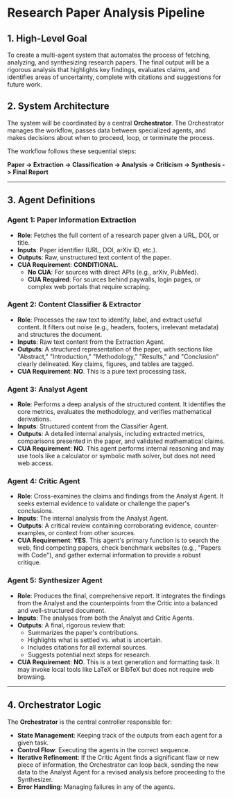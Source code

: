 # Research Paper Analysis Pipeline

## 1. High-Level Goal

To create a multi-agent system that automates the process of fetching, analyzing, and synthesizing research papers. The final output will be a rigorous analysis that highlights key findings, evaluates claims, and identifies areas of uncertainty, complete with citations and suggestions for future work.

## 2. System Architecture

The system will be coordinated by a central **Orchestrator**. The Orchestrator manages the workflow, passes data between specialized agents, and makes decisions about when to proceed, loop, or terminate the process.

The workflow follows these sequential steps:

**Paper -> Extraction -> Classification -> Analysis -> Criticism -> Synthesis -> Final Report**

---

## 3. Agent Definitions

### Agent 1: Paper Information Extraction

-   **Role**: Fetches the full content of a research paper given a URL, DOI, or title.
-   **Inputs**: Paper identifier (URL, DOI, arXiv ID, etc.).
-   **Outputs**: Raw, unstructured text content of the paper.
-   **CUA Requirement**: **CONDITIONAL**.
    -   **No CUA**: For sources with direct APIs (e.g., arXiv, PubMed).
    -   **CUA Required**: For sources behind paywalls, login pages, or complex web portals that require scraping.

### Agent 2: Content Classifier & Extractor

-   **Role**: Processes the raw text to identify, label, and extract useful content. It filters out noise (e.g., headers, footers, irrelevant metadata) and structures the document.
-   **Inputs**: Raw text content from the Extraction Agent.
-   **Outputs**: A structured representation of the paper, with sections like "Abstract," "Introduction," "Methodology," "Results," and "Conclusion" clearly delineated. Key claims, figures, and tables are tagged.
-   **CUA Requirement**: **NO**. This is a pure text processing task.

### Agent 3: Analyst Agent

-   **Role**: Performs a deep analysis of the structured content. It identifies the core metrics, evaluates the methodology, and verifies mathematical derivations.
-   **Inputs**: Structured content from the Classifier Agent.
-   **Outputs**: A detailed internal analysis, including extracted metrics, comparisons presented in the paper, and validated mathematical claims.
-   **CUA Requirement**: **NO**. This agent performs internal reasoning and may use tools like a calculator or symbolic math solver, but does not need web access.

### Agent 4: Critic Agent

-   **Role**: Cross-examines the claims and findings from the Analyst Agent. It seeks external evidence to validate or challenge the paper's conclusions.
-   **Inputs**: The internal analysis from the Analyst Agent.
-   **Outputs**: A critical review containing corroborating evidence, counter-examples, or context from other sources.
-   **CUA Requirement**: **YES**. This agent's primary function is to search the web, find competing papers, check benchmark websites (e.g., "Papers with Code"), and gather external information to provide a robust critique.

### Agent 5: Synthesizer Agent

-   **Role**: Produces the final, comprehensive report. It integrates the findings from the Analyst and the counterpoints from the Critic into a balanced and well-structured document.
-   **Inputs**: The analyses from both the Analyst and Critic Agents.
-   **Outputs**: A final, rigorous review that:
    -   Summarizes the paper's contributions.
    -   Highlights what is settled vs. what is uncertain.
    -   Includes citations for all external sources.
    -   Suggests potential next steps for research.
-   **CUA Requirement**: **NO**. This is a text generation and formatting task. It may invoke local tools like LaTeX or BibTeX but does not require web browsing.

---

## 4. Orchestrator Logic

The **Orchestrator** is the central controller responsible for:

-   **State Management**: Keeping track of the outputs from each agent for a given task.
-   **Control Flow**: Executing the agents in the correct sequence.
-   **Iterative Refinement**: If the Critic Agent finds a significant flaw or new piece of information, the Orchestrator can loop back, sending the new data to the Analyst Agent for a revised analysis before proceeding to the Synthesizer.
-   **Error Handling**: Managing failures in any of the agents.
